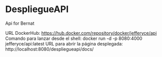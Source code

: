 # DespliegueAPI
 Api for Bernat
 
 URL DockerHub: https://hub.docker.com/repository/docker/jefferyce/api
 Comando para lanzar desde el shell: docker run -d -p 8080:4000 jefferyce/api:latest
 URL para abrir la página desplegada: http://localhost:8080/despliegueapi/docs/
